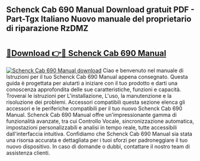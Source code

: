 ## Schenck Cab 690 Manual Download gratuit PDF - Part-Tgx Italiano Nuovo manuale del proprietario di riparazione RzDMZ

# <h2><a href="http://dfa1dc.blite.top/?on=Schenck+Cab+690+Manual">🔗Download 👉🔴 Schenck Cab 690 Manual</a></h2>

[![Schenck Cab 690 Manual download](https://i.imgur.com/lujVjoI.png)](http://dfa1dc.blite.top/?on=Schenck+Cab+690+Manual)
Ciao e benvenuto nel manuale di Istruzioni per il tuo Schenck Cab 690 Manual appena consegnato. Questa guida è progettata per aiutarti a iniziare con il tuo prodotto e darti una conoscenza approfondita delle sue caratteristiche, funzioni e capacità. Troverai le istruzioni per L'installazione, L'uso, la manutenzione e la risoluzione dei problemi. Accessori compatibili questa sezione elenca gli accessori e le periferiche compatibili per il tuo nuovo Schenck Cab 690 Manual. Schenck Cab 690 Manual offre un'impressionante gamma di funzionalità avanzate, tra cui Controllo Vocale, sincronizzazione automatica, impostazioni personalizzabili e analisi in tempo reale, tutte accessibili dall'interfaccia intuitiva. Confidiamo che Schenck Cab 690 Manual sia stata una risorsa accurata e dettagliata per i tuoi sforzi per padroneggiare il tuo nuovo dispositivo. In caso di domande o dubbi, contattare il nostro team di assistenza clienti.
